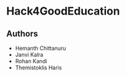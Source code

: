 # Hack4GoodEducation

## Authors
- Hemanth Chittanuru 
- Janvi Kalra
- Rohan Kandi
- Themistoklis Haris